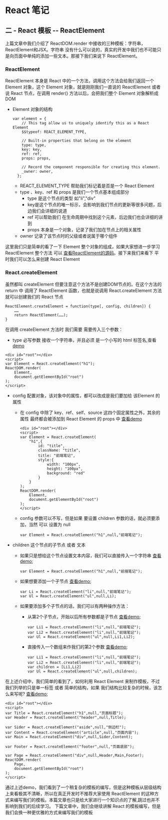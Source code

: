 # React 笔记

## 二 - React 模板 -- ReactElement

上篇文章中我们介绍了 ReactDOM.render 中接收的三种模板：字符串，ReactElement和JSX。字符串 没有什么可以说的，真实的开发中我们也不可能只是向页面中单纯的添加一些文本。那接下我们来说下 ReactElement。

### ReactElement
ReactElement 本身是 React 中的一个方法，调用这个方法会给我们返回一个 Element 对象，这个 Element 对象，就是刚刚我们一直说的 ReactElement 或者说 React 节点，在调用 render() 方法以后，会把我们整个 Element 对象解析成 DOM

- Element 对象的结构

	```
	var element = {
	    // This tag allow us to uniquely identify this as a React Element
	    $$typeof: REACT_ELEMENT_TYPE,
	 
	    // Built-in properties that belong on the element
	    type: type,
	    key: key,
	    ref: ref,
	    props: props,
	 
	    // Record the component responsible for creating this element.
	    _owner: owner,
	  };
	```	

	- REACT_ELEMENT_TYPE 帮助我们标记着是否是一个 React Element
	- type 、key、ref 和 props 是我们一个节点基本组成部分
		- type 是这个节点的类型 如"li","div"
		- key是这个节点的唯一标示，会影响到我们节点的更新等很多问题，后边我们会详细的说道
		- ref 可以帮助我们 在生命周期中找到这个元素，后边我们也会详细的讲到
		- props 本身是一个对象，记录了我们加在节点上的相关属性
	- owner 记录了该节点时的父级或者说属于哪个组件

这里我们只是简单的看了一下 Element 整个对象的组成，如果大家想进一步学习ReactElement 整个方法 可以 [查看ReactElement的源码](js/create.js)。接下来我们来看下 平时我们可以怎么来创建 React Element

### React.createElement

虽然都叫 createElement 但要注意这个方法不是创建DOM节点的。在这个方法的 return 中 调用了 ReactElement 函数，也就是说调用 React.createElement 方法 就可以创建我们的 React 节点
```
ReactElement.createElement = function(type[, config, children]) {
	……
	return ReactElement(……);
}
```

在调用 createElement 方法时 我们需要 需要传入三个参数：

- type 必写参数 接收一个字符串，并且必须 是一个小写的 html 标签名,查看[demo](demo_1.html)

```
<div id="root"></div>
<script>
var Element = React.createElement("h1");
ReactDOM.render(
	Element,
	document.getElementById("root")
);	
</script>
```
	
- config 配置对象，该对象中的属性，都可以改成是我们要加给 该Element 的属性
	- 在 config 中除了 key、ref、self、source 这四个固定属性之外，其余的属性 最终都会被添加到 React Element 的 props 中 [查看demo](demo_2.html)

		```
		<div id="root"></div>
		<script>
		var Element = React.createElement(
			"h1",{
				id: "title",
				className: "title",
				title: "前端笔记", 
				style:{
					width: "100px",
					height: "100px",
					background: "red"
				}		
			}
		);
		ReactDOM.render(
			Element,
			document.getElementById("root")
		);	
		</script>
		```	

	- config 参数可以不写，但是如果 要设置 children 参数的话，就必须要添加，当然 可以 设置为 null

		```
		var Element = React.createElement("h1",null,"前端笔记");
		```

- children 这个节点的子节点 或者 文本
	- 如果只是想给这个节点设置文本内容，我们可以直接传入一个字符串 [查看demo](demo_3.html);

		```
		var Element = React.createElement("h1",null,"前端笔记");
		```		

	- 如果想要添加一个子节点 [查看demo](demo_4.html);

		```
		var Li = React.createElement("li",null,"前端笔记");
		var Ul = React.createElement("ul",null,Li);
		```		

	- 如果要添加多个子节点的话，我们可以有两种操作方法：
		- 从第2个子节点，开始以后所有参数都是子节点	[查看demo](demo_5.html);

			```
			var Li1 = React.createElement("li",null,"前端笔记");
			var Li2 = React.createElement("li",null,"前端笔记");
			var Ul = React.createElement("ul",null,Li1,Li2);
			```
		- 直接传入一个数组来作我们的第2个参数 [查看demo](demo_6.html);

			```
			var Li1 = React.createElement("li",null,"前端笔记");
			var Li2 = React.createElement("li",null,"前端笔记");
			var children = [Li1,Li2]
			var Ul = React.createElement("ul",null,children);
			```

在上述介绍中，我们简单的看到了，如何利用 React Element 来制作模板，不过我们列举的只是单一标签 或者 简单的结构，如果 我们结构比较复杂的时候，该怎么来写呢? [查看demo](demo_6.html);

```
<div id="root"></div>
<script>
var Title = React.createElement("h1",null,"页面标题");
var Header = React.createElement("header",null,Title);

var Sider = React.createElement("aside",null,"侧边栏");
var Content = React.createElement("article",null,"页面内容");
var Main = React.createElement("div",null,Sider,Content);

var Footer = React.createElement("footer",null,"页面底部");

var Page = React.createElement("div",null,Header,Main,Footer);
ReactDOM.render(
	Page,
	document.getElementById("root")
);	
</script>
```

通过上述demo，我们看到了一个稍复杂的模板的编写，但是这种模板从层级结构上来看极其不清晰，所以在真正开发时不推荐大家使用 ReactElement 的这种方式来编写我们的模板。本篇文章也只是给大家进行一个知识点的了解,跳过也并不影响到我们的后续学习。
下篇文章中，我们会继续讲解 React 的模板编写，但是我们会换一种更优雅的方式来编写我们的模板 